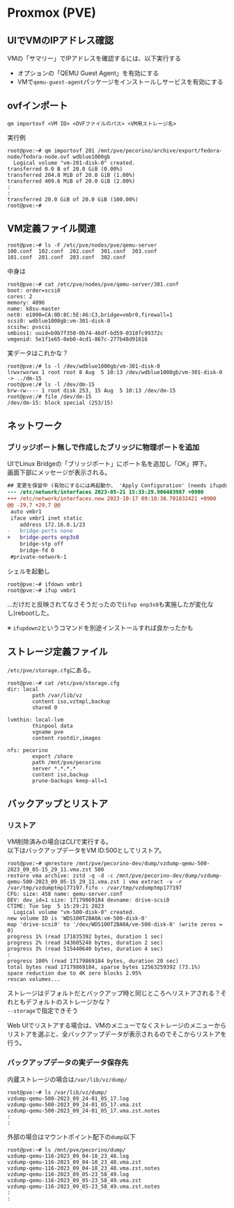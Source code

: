 # Proxmox (PVE)

## UIでVMのIPアドレス確認

VMの「サマリー」でIPアドレスを確認するには、以下実行する

- オプションの「QEMU Guest Agent」を有効にする
- VMで`qemu-guest-agent`パッケージをインストールしサービスを有効にする

## ovfインポート

```console
qm importovf <VM ID> <OVFファイルのパス> <VM用ストレージ名>
```

実行例

```console
root@pve:~# qm importovf 201 /mnt/pve/pecorino/archive/export/fedora-node/fedora-node.ovf wdblue1000gb
  Logical volume "vm-201-disk-0" created.
transferred 0.0 B of 20.0 GiB (0.00%)
transferred 204.8 MiB of 20.0 GiB (1.00%)
transferred 409.6 MiB of 20.0 GiB (2.00%)
:
:
transferred 20.0 GiB of 20.0 GiB (100.00%)
root@pve:~# 
```

## VM定義ファイル関連

```console
root@pve:~# ls -F /etc/pve/nodes/pve/qemu-server
100.conf  102.conf  202.conf  301.conf  303.conf
101.conf  201.conf  203.conf  302.conf
```

中身は

```console
root@pve:~# cat /etc/pve/nodes/pve/qemu-server/301.conf 
boot: order=scsi0
cores: 2
memory: 4096
name: k8su-master
net0: e1000=CA:0D:8C:5E:46:C3,bridge=vmbr0,firewall=1
scsi0: wdblue1000gb:vm-301-disk-0
scsihw: pvscsi
smbios1: uuid=b9b7f350-0b74-46df-bd59-0318fc99372c
vmgenid: 5e1f1e65-0eb0-4cd1-867c-277b48d91616
```

実データはこれかな？

```console
root@pve:/# ls -l /dev/wdblue1000gb/vm-301-disk-0 
lrwxrwxrwx 1 root root 8 Aug  5 10:13 /dev/wdblue1000gb/vm-301-disk-0 -> ../dm-15
root@pve:/# ls -l /dev/dm-15
brw-rw---- 1 root disk 253, 15 Aug  5 10:13 /dev/dm-15
root@pve:/# file /dev/dm-15
/dev/dm-15: block special (253/15)
```

## ネットワーク

### ブリッジポート無しで作成したブリッジに物理ポートを追加

UIでLinux Bridgeの「ブリッジポート」にポート名を追加し「OK」押下。  
画面下部にメッセージが表示される。

```diff
## 変更を保留中 (有効にするには再起動か、 'Apply Configuration' (needs ifupdown2)を使用)
--- /etc/network/interfaces	2023-05-21 15:33:29.906403987 +0900
+++ /etc/network/interfaces.new	2023-10-17 09:10:38.701832421 +0900
@@ -29,7 +29,7 @@
 auto vmbr1
 iface vmbr1 inet static
 	address 172.16.0.1/23
-	bridge-ports none
+	bridge-ports enp3s0
 	bridge-stp off
 	bridge-fd 0
 #private-network-1
```

シェルを起動し

```console
root@pve:~# ifdown vmbr1 
root@pve:~# ifup vmbr1 
```

…だけだと反映されてなさそうだったので(`ifup enp3s0`も実施したが変化なし)rebootした。

※ `ifupdown2`というコマンドを別途インストールすれば良かったかも

## ストレージ定義ファイル

`/etc/pve/storage.cfg`にある。

```console
root@pve:~# cat /etc/pve/storage.cfg
dir: local
        path /var/lib/vz
        content iso,vztmpl,backup
        shared 0

lvmthin: local-lvm
        thinpool data
        vgname pve
        content rootdir,images

nfs: pecorino
        export /share
        path /mnt/pve/pecorino
        server *.*.*.*
        content iso,backup
        prune-backups keep-all=1
```

## バックアップとリストア

### リストア

VM削除済みの場合はCLIで実行する。  
以下はバックアップデータをVM ID:500としてリストア。

```console
root@pve:~# qmrestore /mnt/pve/pecorino-dev/dump/vzdump-qemu-500-2023_09_05-15_29_11.vma.zst 500
restore vma archive: zstd -q -d -c /mnt/pve/pecorino-dev/dump/vzdump-qemu-500-2023_09_05-15_29_11.vma.zst | vma extract -v -r /var/tmp/vzdumptmp177197.fifo - /var/tmp/vzdumptmp177197
CFG: size: 458 name: qemu-server.conf
DEV: dev_id=1 size: 17179869184 devname: drive-scsi0
CTIME: Tue Sep  5 15:29:21 2023
  Logical volume "vm-500-disk-0" created.
new volume ID is 'WDS100T2BA0A:vm-500-disk-0'
map 'drive-scsi0' to '/dev/WDS100T2BA0A/vm-500-disk-0' (write zeros = 0)
progress 1% (read 171835392 bytes, duration 1 sec)
progress 2% (read 343605248 bytes, duration 2 sec)
progress 3% (read 515440640 bytes, duration 4 sec)
:
progress 100% (read 17179869184 bytes, duration 20 sec)
total bytes read 17179869184, sparse bytes 12563259392 (73.1%)
space reduction due to 4K zero blocks 2.95%
rescan volumes...
```

ストレージはデフォルトだとバックアップ時と同じところへリストアされる？それともデフォルトのストレージかな？  
`--storage`で指定できそう

Web UIでリストアする場合は、VMのメニューでなくストレージのメニューからリストアを選ぶと、全バックアップデータが表示されるのでそこからリストアを行う。

### バックアップデータの実データ保存先

内蔵ストレージの場合は`/var/lib/vz/dump/`

```console
root@pve:~# ls /var/lib/vz/dump/
vzdump-qemu-500-2023_09_24-01_05_17.log
vzdump-qemu-500-2023_09_24-01_05_17.vma.zst
vzdump-qemu-500-2023_09_24-01_05_17.vma.zst.notes
:
:
```

外部の場合はマウントポイント配下の`dump`以下

```console
root@pve:~# ls /mnt/pve/pecorino/dump/
vzdump-qemu-116-2023_09_04-18_23_48.log
vzdump-qemu-116-2023_09_04-18_23_48.vma.zst
vzdump-qemu-116-2023_09_04-18_23_48.vma.zst.notes
vzdump-qemu-116-2023_09_05-23_58_49.log
vzdump-qemu-116-2023_09_05-23_58_49.vma.zst
vzdump-qemu-116-2023_09_05-23_58_49.vma.zst.notes
:
:
```
